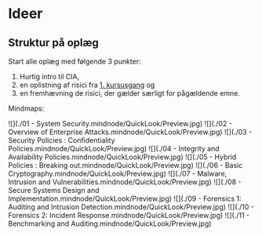 # Ideer

## Struktur på oplæg
Start alle oplæg med følgende 3 punkter:

   1. Hurtig intro til CIA,    
   2. en oplistning af risici fra [1. kursusgang](../undervisning/01-kursusgang.md) og    
   3. en fremhævning de risici, der gælder særligt for pågældende emne.

Mindmaps:

![](./01 - System Security.mindnode/QuickLook/Preview.jpg)
![](./02 - Overview of Enterprise Attacks.mindnode/QuickLook/Preview.jpg)
![](./03 - Security Policies : Confidentiality Policies.mindnode/QuickLook/Preview.jpg)
![](./04 - Integrity and Availability Policies.mindnode/QuickLook/Preview.jpg)
![](./05 - Hybrid Policies : Breaking out.mindnode/QuickLook/Preview.jpg)
![](./06 - Basic Cryptography.mindnode/QuickLook/Preview.jpg)
![](./07 - Malware, Intrusion and Vulnerabilities.mindnode/QuickLook/Preview.jpg)
![](./08 - Secure Systems Design and Implementation.mindnode/QuickLook/Preview.jpg)
![](./09 - Forensics 1: Auditing and Intrusion Detection.mindnode/QuickLook/Preview.jpg)
![](./10 - Forensics 2: Incident Response.mindnode/QuickLook/Preview.jpg)
![](./11 - Benchmarking and Auditing.mindnode/QuickLook/Preview.jpg)

